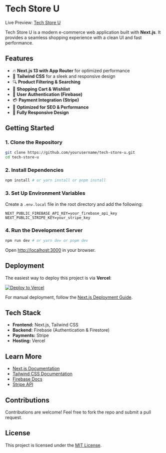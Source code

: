 # Tech Store U

Live Preview: [Tech Store U](https://tech-store-u.netlify.app/)

Tech Store U is a modern e-commerce web application built with **Next.js**. It provides a seamless shopping experience with a clean UI and fast performance.

## Features

- 🔥 **Next.js 13 with App Router** for optimized performance
- 🎨 **Tailwind CSS** for a sleek and responsive design
- 🔍 **Product Filtering & Searching**
- 🛒 **Shopping Cart & Wishlist**
- 🔐 **User Authentication (Firebase)**
- 💳 **Payment Integration (Stripe)**
- 🚀 **Optimized for SEO & Performance**
- 📱 **Fully Responsive Design**

## Getting Started

### 1. Clone the Repository
```bash
git clone https://github.com/yourusername/tech-store-u.git
cd tech-store-u
```

### 2. Install Dependencies
```bash
npm install # or yarn install or pnpm install
```

### 3. Set Up Environment Variables
Create a `.env.local` file in the root directory and add the following:
```env
NEXT_PUBLIC_FIREBASE_API_KEY=your_firebase_api_key
NEXT_PUBLIC_STRIPE_KEY=your_stripe_key
```

### 4. Run the Development Server
```bash
npm run dev # or yarn dev or pnpm dev
```
Open [http://localhost:3000](http://localhost:3000) in your browser.

## Deployment
The easiest way to deploy this project is via **Vercel**:

[![Deploy to Vercel](https://vercel.com/button)](https://vercel.com/new?utm_source=github&utm_medium=readme)

For manual deployment, follow the [Next.js Deployment Guide](https://nextjs.org/docs/app/building-your-application/deploying).

## Tech Stack
- **Frontend:** Next.js, Tailwind CSS
- **Backend:** Firebase (Authentication & Firestore)
- **Payments:** Stripe
- **Hosting:** Vercel

## Learn More
- [Next.js Documentation](https://nextjs.org/docs)
- [Tailwind CSS Documentation](https://tailwindcss.com/docs)
- [Firebase Docs](https://firebase.google.com/docs)
- [Stripe API](https://stripe.com/docs/api)

## Contributions
Contributions are welcome! Feel free to fork the repo and submit a pull request.

## License
This project is licensed under the [MIT License](LICENSE).

